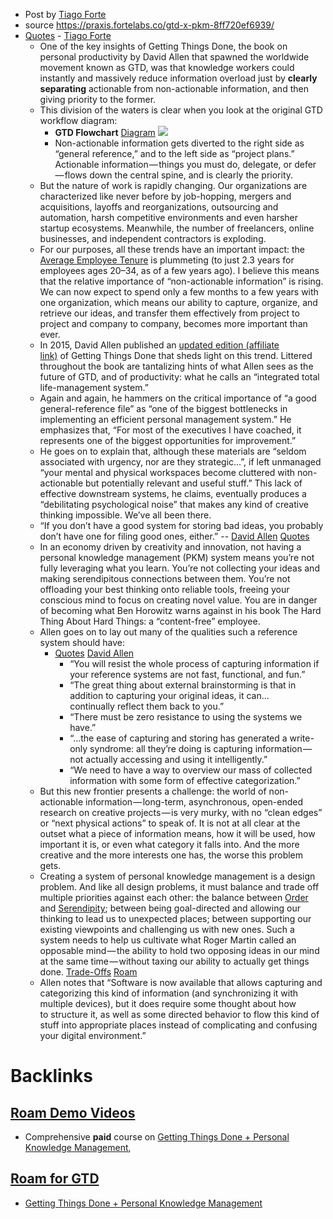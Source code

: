 - Post by [Tiago Forte](<Tiago Forte.md>)
- source https://praxis.fortelabs.co/gtd-x-pkm-8ff720ef6939/
- [Quotes](<Quotes.md>) - [Tiago Forte](<Tiago Forte.md>)
    - One of the key insights of Getting Things Done, the book on personal productivity by David Allen that spawned the worldwide movement known as GTD, was that knowledge workers could instantly and massively reduce information overload just by **clearly separating** actionable from non-actionable information, and then giving priority to the former.
    - This division of the waters is clear when you look at the original GTD workflow diagram:
        - **GTD Flowchart** [Diagram](<Diagram.md>)  ![](https://i1.wp.com/cdn-images-1.medium.com/max/800/1*m_NoQzueT3sJRyFBrtz3sg.png?w=1080&ssl=1)
        - Non-actionable information gets diverted to the right side as “general reference,” and to the left side as “project plans.” Actionable information — things you must do, delegate, or defer — flows down the central spine, and is clearly the priority.
    - But the nature of work is rapidly changing. Our organizations are characterized like never before by job-hopping, mergers and acquisitions, layoffs and reorganizations, outsourcing and automation, harsh competitive environments and even harsher startup ecosystems. Meanwhile, the number of freelancers, online businesses, and independent contractors is exploding.
    - For our purposes, all these trends have an important impact: the [Average Employee Tenure](<Average Employee Tenure.md>) is plummeting (to just 2.3 years for employees ages 20–34, as of a few years ago). I believe this means that the relative importance of “non-actionable information” is rising. We can now expect to spend only a few months to a few years with one organization, which means our ability to capture, organize, and retrieve our ideas, and transfer them effectively from project to project and company to company, becomes more important than ever.
    - In 2015, David Allen published an [updated edition (affiliate link)](https://www.amazon.com/dp/B00KWG9M2E/ref=as_li_ss_tl?_encoding=UTF8&btkr=1&linkCode=ll1&tag=fortelabs07-20&linkId=0ed3b8962b0204141b76718a44889651&language=en_US) of Getting Things Done that sheds light on this trend. Littered throughout the book are tantalizing hints of what Allen sees as the future of GTD, and of productivity: what he calls an “integrated total life-management system.”
    - Again and again, he hammers on the critical importance of “a good general-reference file” as “one of the biggest bottlenecks in implementing an efficient personal management system.” He emphasizes that, “For most of the executives I have coached, it represents one of the biggest opportunities for improvement.”
    - He goes on to explain that, although these materials are “seldom associated with urgency, nor are they strategic…”, if left unmanaged “your mental and physical workspaces become cluttered with non-actionable but potentially relevant and useful stuff.” This lack of effective downstream systems, he claims, eventually produces a “debilitating psychological noise” that makes any kind of creative thinking impossible. We’ve all been there.
    - “If you don’t have a good system for storing bad ideas, you probably don’t have one for filing good ones, either.” -- [David Allen](<David Allen.md>) [Quotes](<Quotes.md>)
    - In an economy driven by creativity and innovation, not having a personal knowledge management (PKM) system means you’re not fully leveraging what you learn. You’re not collecting your ideas and making serendipitous connections between them. You’re not offloading your best thinking onto reliable tools, freeing your conscious mind to focus on creating novel value. You are in danger of becoming what Ben Horowitz warns against in his book The Hard Thing About Hard Things: a “content-free” employee.
    - Allen goes on to lay out many of the qualities such a reference system should have:
        - [Quotes](<Quotes.md>) [David Allen](<David Allen.md>)
            - “You will resist the whole process of capturing information if your reference systems are not fast, functional, and fun.”
            - “The great thing about external brainstorming is that in addition to capturing your original ideas, it can…continually reflect them back to you.”
            - “There must be zero resistance to using the systems we have.”
            - “…the ease of capturing and storing has generated a write-only syndrome: all they’re doing is capturing information — not actually accessing and using it intelligently.”
            - “We need to have a way to overview our mass of collected information with some form of effective categorization.”
    - But this new frontier presents a challenge: the world of non-actionable information — long-term, asynchronous, open-ended research on creative projects — is very murky, with no “clean edges” or “next physical actions” to speak of. It is not at all clear at the outset what a piece of information means, how it will be used, how important it is, or even what category it falls into. And the more creative and the more interests one has, the worse this problem gets.
    - Creating a system of personal knowledge management is a design problem. And like all design problems, it must balance and trade off multiple priorities against each other: the balance between [Order](<Order.md>) and [Serendipity](<Serendipity.md>); between being goal-directed and allowing our thinking to lead us to unexpected places; between supporting our existing viewpoints and challenging us with new ones. Such a system needs to help us cultivate what Roger Martin called an opposable mind — the ability to hold two opposing ideas in our mind at the same time — without taxing our ability to actually get things done. [Trade-Offs](<Trade-Offs.md>) [Roam](<Roam.md>)
    - Allen notes that “Software is now available that allows capturing and categorizing this kind of information (and synchronizing it with multiple devices), but it does require some thought about how to structure it, as well as some directed behavior to flow this kind of stuff into appropriate places instead of complicating and confusing your digital environment.”

# Backlinks
## [Roam Demo Videos](<Roam Demo Videos.md>)
- Comprehensive __paid__ course on [Getting Things Done + Personal Knowledge Management](<Getting Things Done + Personal Knowledge Management.md>),

## [Roam for GTD](<Roam for GTD.md>)
- [Getting Things Done + Personal Knowledge Management](<Getting Things Done + Personal Knowledge Management.md>)

